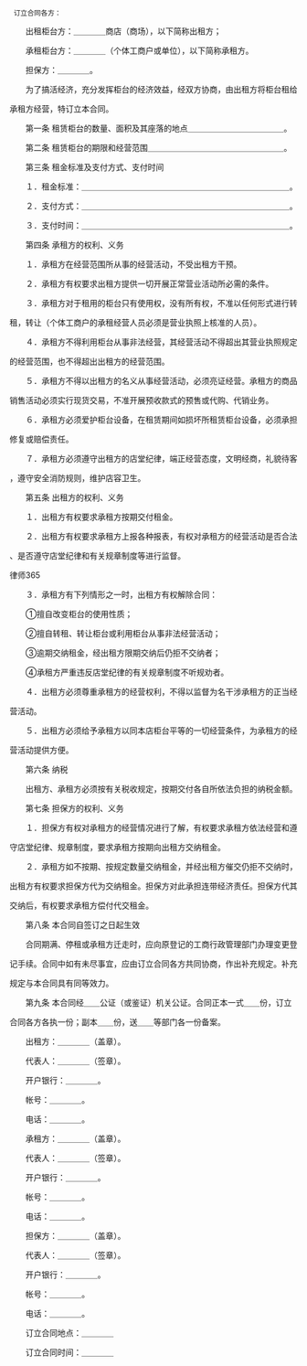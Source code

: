 
     订立合同各方：

 　　出租柜台方：＿＿＿＿商店（商场），以下简称出租方；

 　　承租柜台方：＿＿＿＿（个体工商户或单位），以下简称承租方。

 　　担保方：＿＿＿＿。

 

 

 　　为了搞活经济，充分发挥柜台的经济效益，经双方协商，由出租方将柜台租给

 承租方经营，特订立本合同。

 　　第一条 租赁柜台的数量、面积及其座落的地点＿＿＿＿＿＿＿＿＿＿＿＿。

 　　第二条 租赁柜台的期限和经营范围＿＿＿＿＿＿＿＿＿＿＿＿＿＿＿＿＿。

 　　第三条 租金标准及支付方式、支付时间

 　　１．租金标准：＿＿＿＿＿＿＿＿＿＿＿＿＿＿＿＿＿＿＿＿＿＿＿＿＿＿。

 　　２．支付方式：＿＿＿＿＿＿＿＿＿＿＿＿＿＿＿＿＿＿＿＿＿＿＿＿＿＿。

 　　３．支付时间：＿＿＿＿＿＿＿＿＿＿＿＿＿＿＿＿＿＿＿＿＿＿＿＿＿＿。

 　　第四条 承租方的权利、义务

 　　１．承租方在经营范围所从事的经营活动，不受出租方干预。

 　　２．承租方有权要求出租方提供一切开展正常营业活动所必需的条件。

 　　３．承租方对于租用的柜台只有使用权，没有所有权，不准以任何形式进行转

 租，转让（个体工商户的承租经营人员必须是营业执照上核准的人员）。

 　　４．承租方不得利用柜台从事非法经营，其经营活动不得超出其营业执照规定

 的经营范围，也不得超出出租方的经营范围。 

 　　５．承租方不得以出租方的名义从事经营活动，必须亮证经营。承租方的商品

 销售活动必须实行现货交易，不准开展预收款式的预售或代购、代销业务。

 　　６．承租方必须爱护柜台设备，在租赁期间如损坏所租赁柜台设备，必须承担

 修复或赔偿责任。

 　　７．承租方必须遵守出租方的店堂纪律，端正经营态度，文明经商，礼貌待客

 ，遵守安全消防规则，维护店容卫生。

 　　第五条 出租方的权利、义务

 　　１．出租方有权要求承租方按期交付租金。

 　　２．出租方有权要求承租方上报各种报表，有权对承租方的经营活动是否合法

 、是否遵守店堂纪律和有关规章制度等进行监督。





 
律师365






 　　３．承租方有下列情形之一时，出租方有权解除合同：



 　　①擅自改变柜台的使用性质；



 　　②擅自转租、转让柜台或利用柜台从事非法经营活动；



 　　③逾期交纳租金，经出租方限期交纳后仍拒不交纳者；



 　　④承租方严重违反店堂纪律的有关规章制度不听规劝者。



 　　４．出租方必须尊重承租方的经营权利，不得以监督为名干涉承租方的正当经



 营活动。



 　　５．出租方必须给予承租方以同本店柜台平等的一切经营条件，为承租方的经



 营活动提供方便。



 　　第六条 纳税



 　　出租方、承租方必须按有关税收规定，按期交付各自所依法负担的纳税金额。



 　　第七条 担保方的权利、义务



 　　１．担保方有权对承租方的经营情况进行了解，有权要求承租方依法经营和遵



 守店堂纪律、规章制度，要求承租方按期向出租方交纳租金。



 　　２．承租方如不按期、按规定数量交纳租金，并经出租方催交仍拒不交纳时，



 出租方有权要求担保方代为交纳租金。担保方对此承担连带经济责任。担保方代其



 交纳后，有权要求承租方偿付代交租金。



 　　第八条 本合同自签订之日起生效



 　　合同期满、停租或承租方迁走时，应向原登记的工商行政管理部门办理变更登



 记手续。合同中如有未尽事宜，应由订立合同各方共同协商，作出补充规定。补充



 规定与本合同具有同等效力。



 　　第九条 本合同经＿＿公证（或鉴证）机关公证。合同正本一式＿＿份，订立



 合同各方各执一份；副本＿＿份，送＿＿等部门各一份备案。



 　　出租方：＿＿＿＿（盖章）。



 　　代表人：＿＿＿＿（签章）。



 　　开户银行：＿＿＿＿。



 　　帐号：＿＿＿＿。



 　　电话：＿＿＿＿。



 　　承租方：＿＿＿＿（盖章）。



 　　代表人：＿＿＿＿（签章）。



 　　开户银行：＿＿＿＿。



 　　帐号：＿＿＿＿。



 　　电话：＿＿＿＿。



 　　担保方：＿＿＿＿（盖章）。



 　　代表人：＿＿＿＿（签章）。



 　　开户银行：＿＿＿＿。



 　　帐号：＿＿＿＿。



 　　电话：＿＿＿＿。



 　　订立合同地点：＿＿＿＿



 　　订立合同时间：＿＿＿＿ 


 

 
 
 
 
 
  


  
 

  


  


  
 
 
 
 

